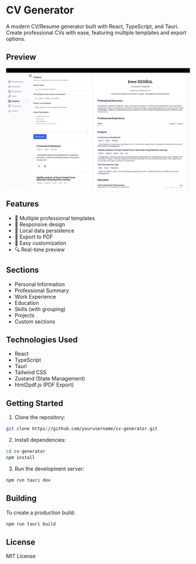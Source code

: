 # CV Generator

A modern CV/Resume generator built with React, TypeScript, and Tauri. Create professional CVs with ease, featuring multiple templates and export options.

## Preview

![CV Generator Preview](./screenshots/preview.png)

## Features

- 🎨 Multiple professional templates
- 📱 Responsive design
- 💾 Local data persistence
- 📄 Export to PDF
- 🎯 Easy customization
- 🔍 Real-time preview

## Sections

- Personal Information
- Professional Summary
- Work Experience
- Education
- Skills (with grouping)
- Projects
- Custom sections

## Technologies Used

- React
- TypeScript
- Tauri
- Tailwind CSS
- Zustand (State Management)
- html2pdf.js (PDF Export)

## Getting Started

1. Clone the repository:
```bash
git clone https://github.com/yourusername/cv-generator.git
```

2. Install dependencies:
```bash
cd cv-generator
npm install
```

3. Run the development server:
```bash
npm run tauri dev
```

## Building

To create a production build:

```bash
npm run tauri build
```

## License

MIT License
